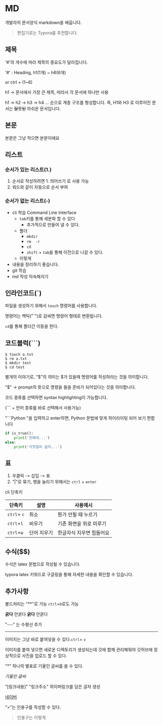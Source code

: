 # MD 

개발자의 문서양식 markdown을 배웁니다.

> 편집기로는 Typora를 추천합니다.

## 제목

'#'의 개수에 따라 제목의 중요도가 달라집니다.

'#' : Heading, h1(1개) ~ h6(6개) 

or ctrl + (1~6)

h1 -> 문서에서 가장 큰 제목, 따라서 각 문서에 하나만 사용

h1 -> h2 -> h3 -> h4 ... 순으로 계층 구조를 형성합니다. 즉, H1와 H3 로 이루어진 문서는 ~~잘못된~~ 아쉬운 문서입니다.



## 본문

본문은 그냥 적으면 본문이에요

## 리스트

### 순서가 있는 리스트(1.)

1. 순서로 작성하려면 1. 띄어쓰기 로 사용 가능
2. 워드와 같이 자동으로 순서 부여

### 순서가 없는 리스트(-)

- cli 학습 Command Line Interface
  - `tab`키를 통해 세분화 할 수 있다
    - 추가적으로 만들어 낼 수 있다.
  - 폴더
    - `mkdir` 
    - `rm  -r `
    - `cd`
    - `shift` + `tab`을 통해 이전으로 나갈 수 있다.
  - 이렇게
- 내용을 정리하기 좋습니다.
- git 학습
- md 작성 익숙해지기



## 인라인코드(`)

파일을 생성하기 위해서 `touch` 명령어를 사용합니다.

명령어는 백틱("`")로 감싸면 명령어 형태로 변환됩니다.

`cd`를 통해 폴더간 이동을 한다.



## 코드블럭(```)

```
$ touch a.txt
$ rm a.txt
$ mkdir test
$ cd test
```

별개의 이야기로, "$"의 의미는 $가 있을때 명령어를 작성하라는 것을 의미합니다.

"$" -> prompt의 뜻으로 명령을 들을 준비가 되어있다는 것을 의미합니다.



코드 종류를 선택하면 syntax highlighting이 가능합니다.

(``` + 언어 종류를 바로 선택해서 사용가능)

"```Python "을 입력하고 enter하면, Python 문법에 맞게 하이라이팅 되어 보기 편합니다

```python
if is_true():
    print('진짜네...')
else:
    print('거짓일리 없지...')
```









## 표

1. 우클릭 -> 삽입 -> 표
2. "|"로 묶기, 행을 늘리기 위해서는 `ctrl` + `enter`

cli 단축키

| 단축키      | 설명        | 사용예시                 |
| ----------- | ----------- | ------------------------ |
| `ctrl`+ `c` | 취소        | 뭔가 안될 때 누르기      |
| `ctrl`+`l`  | 비우기      | 기존 화면을 위로 미루기  |
| `ctrl`+`w`  | 단어 지우기 | 한글자식 지우면 힘들어요 |

## 수식($$)

수식은 latex 문법으로 작성될 수 있습니다.

typora latex 키워드로 구글링을 통해 자세한 내용을 확인할 수 있습니다.

## 추가사항

볼드처리는 "**"로 가능 `ctrl`+`b`로도 가능

**굵다** 안굵다 **굵다** 안굵다



"---" 는 수평선 추가

---



이미지는 그냥 바로 붙여넣을 수 있다.`ctrl`+ `v`

이미지를 붙여 넣으면 새로운 디렉토리가 생성되는데 깃에 함께 관리해줘야 깃허브에 정상적으로 사진을 업로드 할 수 있다.



"*" 하나의 별표로 기울인 글씨를 쓸 수 있다.

*기울인 글씨* 



"[링크내용]" "링크주소" 하이퍼링크를 담은 글자 생성

[네이버](https://www.naver.com)



">"는 인용구를 작성할 수 있다.

> 인용구는 이렇게




